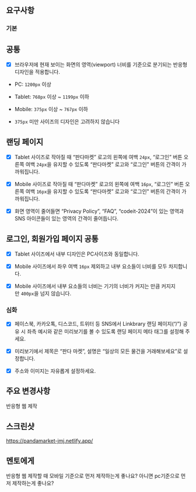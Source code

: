 ## 요구사항

### 기본

## 공통

-   [x] 브라우저에 현재 보이는 화면의 영역(viewport) 너비를 기준으로 분기되는 반응형 디자인을 적용합니다.

*   PC: `1200px` 이상

*   Tablet: `768px` 이상 ~ `1199px` 이하

*   Mobile: `375px` 이상 ~ `767px` 이하

*   `375px` 미만 사이즈의 디자인은 고려하지 않습니다

## 랜딩 페이지

-   [x] Tablet 사이즈로 작아질 때 “판다마켓” 로고의 왼쪽에 여백 `24px`, “로그인” 버튼 오른쪽 여백 `24px`을 유지할 수 있도록 “판다마켓” 로고와 “로그인" 버튼의 간격이 가까워집니다.

-   [x] Mobile 사이즈로 작아질 때 “판다마켓” 로고의 왼쪽에 여백 `16px`, “로그인” 버튼 오른쪽 여백 `16px`을 유지할 수 있도록 “판다마켓” 로고와 “로그인" 버튼의 간격이 가까워집니다.

-   [x] 화면 영역이 줄어들면 “Privacy Policy”, “FAQ”, “codeit-2024”이 있는 영역과 SNS 아이콘들이 있는 영역의 간격이 줄어듭니다.

## 로그인, 회원가입 페이지 공통

-   [x] Tablet 사이즈에서 내부 디자인은 PC사이즈와 동일합니다.

-   [x] Mobile 사이즈에서 좌우 여백 `16px` 제외하고 내부 요소들이 너비를 모두 차지합니다.

-   [x] Mobile 사이즈에서 내부 요소들의 너비는 기기의 너비가 커지는 만큼 커지지만 `400px`을 넘지 않습니다.

### 심화

-   [x] 페이스북, 카카오톡, 디스코드, 트위터 등 SNS에서 Linkbrary 랜딩 페이지(“/”) 공유 시 좌측 예시와 같은 미리보기를 볼 수 있도록 랜딩 페이지 메타 태그를 설정해 주세요.

-   [x] 미리보기에서 제목은 “판다 마켓”, 설명은 “일상의 모든 물건을 거래해보세요”로 설정합니다.

-   [x] 주소와 이미지는 자유롭게 설정하세요.

## 주요 변경사항

반응형 웹 제작

## 스크린샷

https://pandamarket-jmj.netlify.app/

## 멘토에게

반응형 웹 제작할 때 모바일 기준으로 먼저 제작하는게 좋나요? 아니면 pc기준으로 먼저 제작하는게 좋나요?
